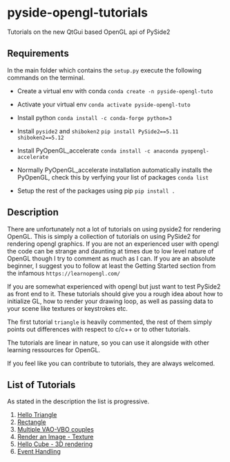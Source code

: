 # pyside-opengl-tutorials
Tutorials on the new QtGui based OpenGL api of PySide2


## Requirements

In the main folder which contains the `setup.py` execute the following
commands on the terminal.

- Create a virtual env with conda `conda create -n pyside-opengl-tuto`

- Activate your virtual env `conda activate pyside-opengl-tuto`

- Install python `conda install -c conda-forge python=3`

- Install `pyside2` and `shiboken2` `pip install PySide2==5.11 shiboken2==5.12`

- Install PyOpenGL_accelerate `conda install -c anaconda pyopengl-accelerate`

- Normally PyOpenGL_accelerate installation automatically installs the
  PyOpenGL, check this by verfying your list of packages `conda list`

- Setup the rest of the packages using pip `pip install .`


## Description

There are unfortunately not a lot of tutorials on using pyside2 for rendering
OpenGL.
This is simply a collection of tutorials on using PySide2 for rendering
opengl graphics.
If you are not an experienced user with opengl the code can be strange and
daunting at times due to low level nature of OpenGL though I try to 
comment as much as I can.
If you are an absolute beginner, I suggest you to follow at least the Getting Started section from the infamous `https://learnopengl.com/`

If you are somewhat experienced with opengl but just want to test PySide2 as
front end to it. These tutorials should give you a rough idea about how to
initialize GL, how to render your drawing loop, as well as passing data to
your scene like textures or keystrokes etc.

The first tutorial `triangle` is heavily commented, the rest of them simply
points out differences with respect to c/c++ or to other tutorials.

The tutorials are linear in nature, so you can use it alongside with 
other learning ressources for OpenGL.

If you feel like you can contribute to tutorials, they are always welcomed.


## List of Tutorials

As stated in the description the list is progressive.

1. [Hello Triangle](./tutorials/01-triangle/TriangleTutorial.ipynb)
2. [Rectangle](./tutorials/02-rectangle/RectangleTutorial.ipynb)
3. [Multiple VAO-VBO couples](./tutorials/03-VaoVbo/VAOsVBOs.ipynb)
4. [Render an Image - Texture](./tutorials/04-texture/TextureTutorial.ipynb)
5. [Hello Cube - 3D rendering](./tutorials/05-cube/CubeTutorial.ipynb)
5. [Event Handling](./tutorials/06-events/EventsTutorial.ipynb)
